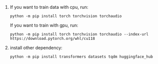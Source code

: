 1.  If you want to train data with cpu, run:

        python -m pip install torch torchvision torchaudio

    If you want to train with gpu, run:

        python -m pip install torch torchvision torchaudio --index-url https://download.pytorch.org/whl/cu118

2.  install other dependency:

        python -m pip install transformers datasets tqdm huggingface_hub
